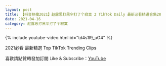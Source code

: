 ```yaml
---
layout: post
title: 【抖音熱搜2021】赵露思打黑伞打了个寂寞 2 TikTok Daily 最新必看精選合集2021 04 16
date: 2021-04-16
category: 赵露思打黑伞打了个寂寞
---
```


{% include youtube-video.html id="td4s1l9_uG4" %}

2021必看 最新精選 Top TikTok Trending Clips

喜歡請點贊轉發加訂閱 Like & Subscribe：[YouTube](https://www.youtube.com/channel/UCAoR7VcanIPd04uEq_GIylA/videos)

